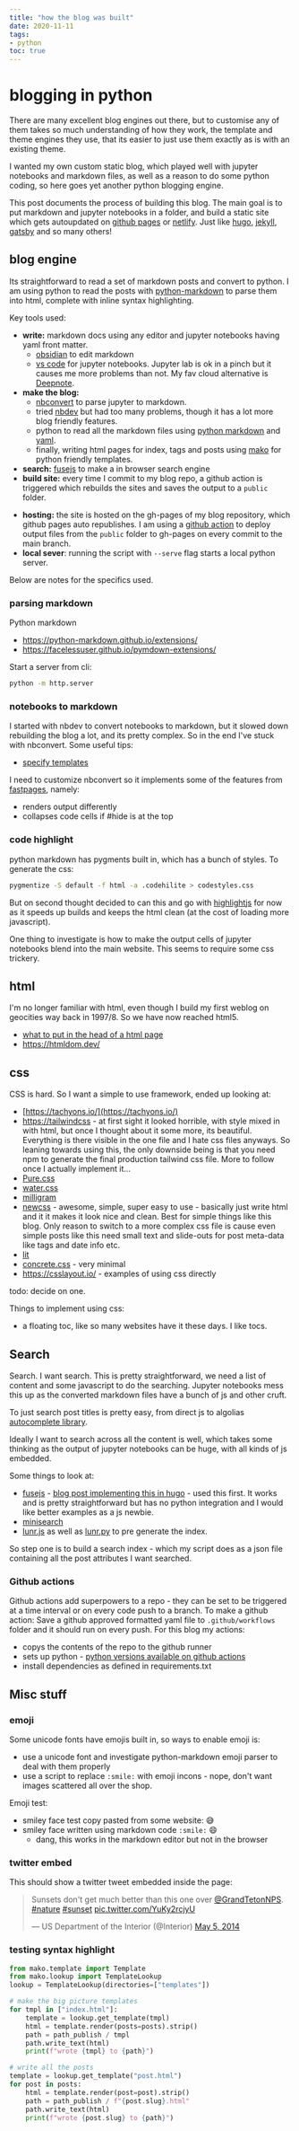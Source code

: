 ```yaml
---
title: "how the blog was built"
date: 2020-11-11
tags:
- python
toc: true
---
```


# blogging in python

There are many excellent blog engines out there, but to customise any of them takes so much understanding of how they work, the template and theme engines they use, that its easier to just use them exactly as is with an existing theme. 

I wanted my own custom static blog, which played well with jupyter notebooks and markdown files, as well as a reason to do some python coding, so here goes yet another python blogging engine.

This post documents the process of building this blog. The main goal is to put markdown and jupyter notebooks in a folder, and build a static site which gets autoupdated on [github pages](https://pages.github.com/) or [netlify](https://www.netlify.com/). Just like [hugo](https://gohugo.io/), [jekyll](https://jekyllrb.com/), [gatsby](https://www.gatsbyjs.org/) and so many others!

## blog engine

Its straightforward to read a set of markdown posts and convert to python. I am using python to read the posts with [python-markdown](https://python-markdown.github.io/) to parse them into html, complete with inline syntax highlighting.

Key tools used:

* **write:** markdown docs using any editor and jupyter notebooks having yaml front matter.
	* [obsidian](https://obsidian.md/) to edit markdown
	* [vs code](https://code.visualstudio.com/docs/python/jupyter-support) for jupyter notebooks. Jupyter lab is ok in a pinch but it causes me more problems than not. My fav cloud alternative is [Deepnote](https://deepnote.com/).
* **make the blog:** 
	* [nbconvert](https://nbconvert.readthedocs.io/en/latest/)  to parse jupyter to markdown.
	* tried [nbdev](https://github.com/fastai/nbdev) but had too many problems, though it has a lot more blog friendly features.
	* python to read all the markdown files using [python markdown](https://python-markdown.github.io/) and [yaml](https://pyyaml.org/wiki/PyYAMLDocumentation). 
	* finally, writing html pages for index, tags and posts using [mako](https://www.makotemplates.org/) for python friendly templates.
* **search:** [fusejs](https://fusejs.io/) to make a in browser search engine
*  **build site:** every time I commit to my blog repo, a github action is triggered which rebuilds the sites and saves the output to a `public` folder.
  - **hosting:** the site is hosted on the gh-pages of my blog repository, which github pages auto republishes. I am using a [github action](https://github.com/peaceiris/actions-gh-pages) to deploy output files from the `public` folder to gh-pages on every commit to the main branch.
- **local sever**: running the script with `--serve` flag starts a local python server.

Below are notes for the specifics used.

### parsing markdown

Python markdown 

- https://python-markdown.github.io/extensions/
- https://facelessuser.github.io/pymdown-extensions/

Start a server from cli:

```bash
python -m http.server
```

### notebooks to markdown

I started with nbdev to convert notebooks to markdown, but it slowed down rebuilding the blog a lot, and its pretty complex. So in the end I've stuck with nbconvert. Some useful tips:

- [specify templates](https://stackoverflow.com/questions/64127278/what-is-the-proper-way-to-specify-a-custom-template-path-for-jupyter-nbconvert-v)

I need to customize nbconvert so it implements some of the features from [fastpages](https://github.com/fastai/fastpages), namely:

* renders output differently
* collapses code cells if #hide is at the top


### code highlight

python markdown has pygments built in, which has a bunch of styles. To generate the css:

```bash
pygmentize -S default -f html -a .codehilite > codestyles.css
```

But on second thought decided to can this and go with [highlightjs](https://highlightjs.org/) for now as it speeds up builds and keeps the html clean (at the cost of loading more javascript). 

One thing to investigate is how to make the output cells of jupyter notebooks blend into the main website. This seems to require some css trickery.

## html

I'm no longer familiar with html, even though I build my first weblog on geocities way back in 1997/8. So we have now reached html5.

- [what to put in the head of a html page](https://github.com/joshbuchea/HEAD)
- https://htmldom.dev/

## css

CSS is hard. So I want a simple to use framework, ended up looking at:

- [https://tachyons.io/](https://tachyons.io/) 
- [https://tailwindcss](https://tailwindcss.com/) - at first sight it looked horrible, with style mixed in with html, but once I thought about it some more, its beautiful. Everything is there visible in the one file and I hate css files anyways. So leaning towards using this, the only downside being is that you need npm to generate the final production tailwind css file. More to follow once I actually implement it...
- [Pure.css](https://purecss.io/)
- [water.css](https://github.com/kognise/water.css)
- [milligram](https://milligram.io/)
- [newcss](https://newcss.net/) - awesome, simple, super easy to use - basically just write html and it it makes it look nice and clean. Best for simple things like this blog. Only reason to switch to a more complex css file is cause even simple posts like this need small text and slide-outs for post meta-data like tags and date info etc.
- [lit](https://ajusa.github.io/lit/docs/lit.html)
- [concrete.css](https://concrete.style/) - very minimal
- https://csslayout.io/ - examples of using css directly

todo: decide on one. 

Things to implement using css:

- a floating toc, like so many websites have it these days. I like tocs.

## Search

Search. I want search.  This is pretty straightforward, we need a list of content and some javascript to do the searching. Jupyter notebooks mess this up as the converted markdown files have a bunch of js and other cruft.

To just search post titles is pretty easy, from direct js to algolias [autocomplete library](https://github.com/algolia/autocomplete).

Ideally I want to search across all the content is well, which takes some thinking as the output of jupyter notebooks can be huge, with all kinds of js embedded.

Some things to look at:

- [fusejs](https://fusejs.io/) - [blog post implementing this in hugo](https://gist.github.com/cmod/5410eae147e4318164258742dd053993#staticjsfastsearchjs) - used this first. It works and is pretty straightforward but has no python integration and I would like better examples as a js newbie.
- [minisearch](https://lucaong.github.io/minisearch/)
- [lunr.js](https://lunrjs.com/) as well as [lunr.py](https://github.com/yeraydiazdiaz/lunr.py) to pre generate the index.

So step one is to build a search index - which my script does as a json file containing all the post attributes I want searched.

### Github actions

Github actions add superpowers to a repo - they can be set to be triggered at a time interval or on every code push to a branch. To make a github action: Save a github approved formatted yaml file to `.github/workflows` folder and it should run on every push. For this blog my actions:

- copys the contents of the repo to the github runner
- sets up python - [python versions available on github actions](https://raw.githubusercontent.com/actions/python-versions/main/versions-manifest.json)
- install dependencies as defined in requirements.txt



## Misc stuff

### emoji

Some unicode fonts have emojis built in, so ways to enable emoji is:

- use a unicode font and investigate python-markdown emoji parser to deal with them properly
- use a script to replace `:smile:` with emoji incons - nope, don't want images scattered all over the shop.

Emoji test:

- smiley face test copy pasted from some website: 😅
- smiley face written using markdown code `:smile:`​ :smile: 
  - dang, this works in the markdown editor but not in the browser

### twitter embed

This should show a twitter tweet embedded inside the page:

<blockquote class="twitter-tweet"><p lang="en" dir="ltr">Sunsets don&#39;t get much better than this one over <a href="https://twitter.com/GrandTetonNPS?ref_src=twsrc%5Etfw">@GrandTetonNPS</a>. <a href="https://twitter.com/hashtag/nature?src=hash&amp;ref_src=twsrc%5Etfw">#nature</a> <a href="https://twitter.com/hashtag/sunset?src=hash&amp;ref_src=twsrc%5Etfw">#sunset</a> <a href="http://t.co/YuKy2rcjyU">pic.twitter.com/YuKy2rcjyU</a></p>&mdash; US Department of the Interior (@Interior) <a href="https://twitter.com/Interior/status/463440424141459456?ref_src=twsrc%5Etfw">May 5, 2014</a></blockquote> <script async src="https://platform.twitter.com/widgets.js" charset="utf-8"></script>

### testing syntax highlight

```python
from mako.template import Template
from mako.lookup import TemplateLookup
lookup = TemplateLookup(directories=["templates"])

# make the big picture templates
for tmpl in ["index.html"]:
    template = lookup.get_template(tmpl)
    html = template.render(posts=posts).strip()
    path = path_publish / tmpl
    path.write_text(html)
    print(f"wrote {tmpl} to {path}")

# write all the posts
template = lookup.get_template("post.html")
for post in posts:
    html = template.render(post=post).strip()
    path = path_publish / f"{post.slug}.html"
    path.write_text(html)
    print(f"wrote {post.slug} to {path}")
```